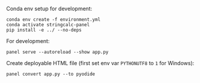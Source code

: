 Conda env setup for development:

    conda env create -f environment.yml
    conda activate stringcalc-panel
    pip install -e ../ --no-deps

For development:

    panel serve --autoreload --show app.py

Create deployable HTML file
(first set env var `PYTHONUTF8` to `1` for Windows):

    panel convert app.py --to pyodide
